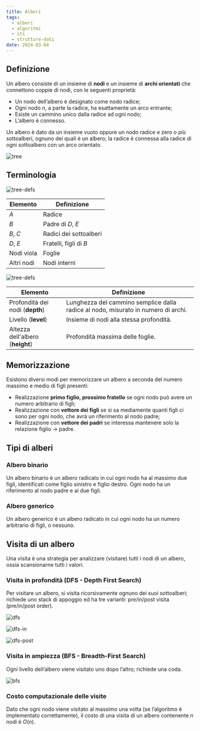 ```yaml
---
title: Alberi
tags:
  - alberi
  - algoritmi
  - its
  - strutture-dati
date: 2024-03-04
---
```

## Definizione

Un albero consiste di un insieme di **nodi** e un insieme di **archi orientati** che connettono coppie di nodi, con le seguenti proprietà:
- Un nodo dell’albero è designato come nodo radice;
- Ogni nodo $n$, a parte la radice, ha esattamente un arco entrante;
- Esiste un cammino unico dalla radice ad ogni nodo;
- L’albero è connesso.

Un albero è dato da un insieme vuoto oppure un nodo radice e zero o più sottoalberi, ognuno dei quali è un albero; la radice è connessa alla radice di ogni sottoalbero con un arco orientato.

![tree](tree.png)

## Terminologia

![tree-defs](tree-defs.png)

| Elemento   | Definizione            |
| ---------- | ---------------------- |
| $A$        | Radice                 |
| $B$        | Padre di $D$, $E$      |
| $B$, $C$   | Radici dei sottoalberi |
| $D$, $E$   | Fratelli, figli di $B$ |
| Nodi viola | Foglie                 |
| Altri nodi | Nodi interni           |

![tree-defs](tree-levels.png)

| Elemento                         | Definizione                                                                       |
| -------------------------------- | --------------------------------------------------------------------------------- |
| Profondità dei nodi (**depth**)  | Lunghezza del cammino semplice dalla radice al nodo, misurato in numero di archi. |
| Livello (**level**)              | Insieme di nodi alla stessa profondità.                                           |
| Altezza dell'albero (**height**) | Profondità massima delle foglie.                                                  |

## Memorizzazione

Esistono diversi modi per memorizzare un albero a seconda del numero massimo e medio di figli presenti:
- Realizzazione **primo figlio, prossimo fratello** se ogni nodo può avere un numero arbitrario di figli;
- Realizzazione con **vettore dei figli** se si sa mediamente quanti figli ci sono per ogni nodo, che avrà un riferimento al nodo padre;
- Realizzazione con **vettore dei padri** se interessa mantenere solo la relazione figlio → padre.

## Tipi di alberi

### Albero binario

Un albero binario è un albero radicato in cui ogni nodo ha al massimo due figli, identificati come figlio sinistro e figlio destro. Ogni nodo ha un riferimento al nodo padre e ai due figli.

### Albero generico

Un albero generico è un albero radicato in cui ogni nodo ha un numero arbitrario di figli, o nessuno.

## Visita di un albero

 Una visita è una strategia per analizzare (visitare) tutti i nodi di un albero, ossia scansionarne tutti i valori.
 
### Visita in profondità (DFS - Depth First Search)

Per visitare un albero, si visita ricorsivamente ognuno dei suoi sottoalberi; richiede uno stack di appoggio ed ha tre varianti: pre/in/post visita (pre/in/post order).

![dfs](https://upload.wikimedia.org/wikipedia/commons/a/ac/Preorder-traversal.gif)

![dfs-in](https://upload.wikimedia.org/wikipedia/commons/4/48/Inorder-traversal.gif)

![dfs-post](https://upload.wikimedia.org/wikipedia/commons/2/28/Postorder-traversal.gif)

### Visita in ampiezza (BFS - Breadth-First Search)

Ogni livello dell’albero viene visitato uno dopo l’altro; richiede una coda.

![bfs](https://upload.wikimedia.org/wikipedia/commons/5/5d/Breadth-First-Search-Algorithm.gif)

### Costo computazionale delle visite

Dato che ogni nodo viene visitato al massimo una volta (se l’algoritmo è implementato correttamente), il costo di una visita di un albero contenente $n$ nodi è $O(n)$.
